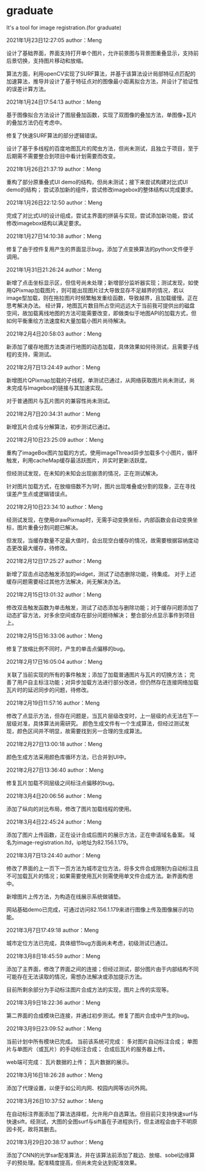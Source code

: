 # graduate
It's a tool for image registration.(for graduate)


2021年1月23日12:27:05 author：Meng 

设计了基础界面，界面支持打开单个图片，允许前景图与背景图重叠显示，支持前后景切换，支持图片移动和放缩。

算法方面，利用openCV实现了SURF算法，并基于该算法设计局部特征点匹配的加速算法，推导并设计了基于特征点对的图像最小距离拟合方法，并设计了验证性的误差计算方法。


2021年1月24日17:54:13 author：Meng

基于图像拟合方法设计了图层叠加函数，实现了双图像的叠加方法，单图像+瓦片的叠加方法仍在考虑中。

修复了快速SURF算法的部分逻辑错误。

设计了基于多线程的百度地图瓦片的爬虫方法，但尚未测试，且独立于项目，至于后期需不需要整合到项目中看计划需要而改变。

2021年1月26日21:37:19 author：Meng

重构了部分原重叠式UI demo的结构，但尚未测试；接下来尝试构建对比式UI demo的结构；
尝试添加新的组件，尝试修改imagebox的整体结构以完成要求。

2021年1月26日22:12:50 author：Meng

完成了对比式UI的设计组成，尝试主界面的拼装与实现，尝试添加新功能，尝试修改imagebox结构以满足要求。

2021年1月27日14:10:38 author：Meng

修复了由于控件复用产生的界面显示bug，添加了点变换算法的python文件便于调用。


2021年1月31日21:26:24 author：Meng

新增了点击坐标显示区，但信号尚未处理；新增部分监听器实现；测试发现，如使用QPixmap加载图片，则可能出现图片过大导致显存不足越界的情况，若以image型加载，则在拖拉图片时频繁触发重绘函数，导致越界，且加载缓慢。正在思考解决办法。
经计算，地图瓦片数目所占空间远远大于当前我可提供出的磁盘空间，故加载离线地图的方法可能需要改变，即做类似于地图API的加载方式，但如何平衡重绘方法速度和大量加载小图片尚待解决。


2021年2月4日20:58:03 author：Meng

新添加了缓存地图方法类进行地图的动态加载，具体效果如何待测试，且需要子线程的支持，需测试。

2021年2月7日13:24:49 author：Meng

新增图片QPixmap加载的子线程，单测试已通过，从网络获取图片尚未测试，尚未完成与Imagebox的链接与其加速实现。

对于普通图片与瓦片图片的兼容性尚未测试。

2021年2月7日20:34:31 author：Meng

新增瓦片合成与分解算法，初步测试已通过。

2021年2月10日23:25:09 author：Meng

重构了imageBox图片加载的方式，使用imageThread异步加载多个小图片，循环触发，利用cacheMap缓存最活跃图片，并实时更新活跃度。

但经测试发现，在未知的未知会出现崩溃的情况，正在测试解决。

针对图片加载方式，在放缩倍数不为1时，图片出现堆叠或分割的现象，正在寻找误差产生点或逻辑错误点。

2021年2月10日23:34:10 author：Meng

经测试发现，在使用drawPixmap时，无需手动变换坐标，内部函数会自动变换坐标，图片重叠分割问题已解决。

但发现，当缓存数量不足最大值时，会出现空白缓存的情况，故需要根据容纳度动态更改最大缓存，待修改。

2021年2月12日17:25:27 author：Meng

新增了双击点动态触发添加的widget，测试了动态删除功能，待集成。
对于上述缓存问题需要经过其他方法解决，尚无解决办法。

2021年2月15日13:01:32 author：Meng

修改双击触发函数为单击触发，测试了动态添加与删除功能；对于缓存问题添加了动态扩容方法，对多余空间或存在部分问题待解决；
整合部分点显示事件到项目上。

2021年2月15日16:33:06 author：Meng

修复了放缩比例不同时，产生的单击点偏移的bug。

2021年2月17日16:05:04 author：Meng

关联了当前实现的所有的事件触发；添加了加载普通图片与瓦片的切换方法；
完善了用户自主标注功能；对异步加载方法进行部分改进，但仍然存在连接网络加载瓦片时的延迟同步的问题，待修改。


2021年2月19日11:57:16 author：Meng

修改了点显示方法，但存在问题是，当瓦片层级改变时，上一层级的点无法在下一层级对准，具体算法尚需研究。
颜色生成文件有一个生成算法，但经过测试发现，颜色区间并不明显，故需要找到另一合理的生成算法。

2021年2月27日13:00:18 author：Meng

颜色生成方法采用颜色库循环方法，已合并到UI中。

2021年2月27日13:36:40 author：Meng

修复瓦片加载不同层级之间标注点偏移的bug。

2021年3月4日20:06:56 author：Meng

添加了纵向的对比布局，修改了图片加载线程的使用。

2021年3月4日22:45:24 author：Meng

添加了图片上传函数，正在设计合成后图片的展示方法，正在申请域名备案。
域名为image-registration.ltd，ip地址为82.156.1.179。

2021年3月7日13:24:40 author：Meng

修改了界面的上一页下一页方法为城市定位方法，将多文件合成限制为自动标注且不可加载瓦片的情况；如果需要使用瓦片则需使用单文件合成方法。新界面构思中。

新增图片上传方法，为构造在线展示系统做铺垫。

网站基础demo已完成，可通过访问82.156.1.179来进行图像上传及图像展示的功能。

2021年3月7日17:49:18 author：Meng

城市定位方法已完成，具体细节bug方面尚未考虑，初级测试已通过。

2021年3月8日18:45:59 author：Meng

添加了主界面，修改了界面之间的连接；但经过测试，部分图片由于内部结构不同可能存在无法读取的情况，需想办法解决或添加提示方法。

目前所剩余部分为手动标注图片合成方法的实现，图片上传的实现等。

2021年3月9日18:22:36 author：Meng

第二界面的合成模块已连接，并通过初步测试。修复了图片合成中产生的bug。

2021年3月9日23:09:52 author：Meng

当前计划中所有模块已完成。
当前该系统可完成：
多对图片自动标注合成；
单图片与单图片（或瓦片）的手动标注合成；
合成后瓦片的服务器上传。

web端可完成：
瓦片数据的上传；
瓦片数据的展示。


2021年3月16日18:26:28 author：Meng

添加了代理设置，以便于如公司内网、校园内网等访问外网。

2021年3月26日10:37:52 author：Meng

在自动标注界面添加了算法选择框，允许用户自选算法。但目前只支持快速surf与快速sift，经测试，大图的全图surf与sift虽在子进程执行，但主进程会由于不明原因卡死，故将其删去。


2021年3月29日20:38:17 author：Meng

添加了CNN的光学sar配准算法，并在该算法前添加了裁边、放缩、sobel边缘算子的预处理。配准精度提高，但尚未完全达到配准效果。
